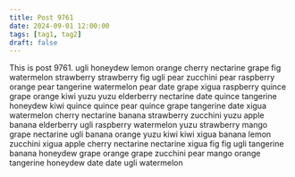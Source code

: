 ```yaml
---
title: Post 9761
date: 2024-09-01 12:00:00
tags: [tag1, tag2]
draft: false
---
```

This is post 9761.
ugli
honeydew
lemon
orange
cherry
nectarine
grape
fig
watermelon
strawberry
strawberry
fig
ugli
pear
zucchini
pear
raspberry
orange
pear
tangerine
watermelon
pear
date
grape
xigua
raspberry
quince
grape
orange
kiwi
yuzu
yuzu
elderberry
nectarine
date
quince
tangerine
honeydew
kiwi
quince
quince
pear
quince
grape
tangerine
date
xigua
watermelon
cherry
nectarine
banana
strawberry
zucchini
yuzu
apple
banana
elderberry
ugli
raspberry
watermelon
yuzu
strawberry
mango
grape
nectarine
ugli
banana
orange
yuzu
kiwi
kiwi
xigua
banana
lemon
zucchini
xigua
apple
cherry
nectarine
nectarine
xigua
fig
fig
ugli
tangerine
banana
honeydew
grape
orange
grape
zucchini
pear
mango
orange
tangerine
honeydew
date
date
ugli
watermelon
